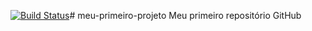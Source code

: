 [![Build Status](https://travis-ci.org/DanielCarvalho77/meu-primeiro-projeto.svg?branch=master)](https://travis-ci.org/DanielCarvalho77/meu-primeiro-projeto)# meu-primeiro-projeto
Meu primeiro repositório GitHub
